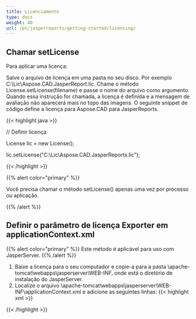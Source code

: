 ```yaml
---
title: Licenciamento
type: docs
weight: 40
url: /pt/jasperreports/getting-started/licensing/
---
```

## **Chamar setLicense**
Para aplicar uma licença:

Salve o arquivo de licença em uma pasta no seu disco. Por exemplo C:\Lic\Aspose.CAD.JasperReport.lic.
Chame o método License.setLicense(filename) e passe o nome do arquivo como argumento. Quando essa instrução for chamada, a licença é definida e a mensagem de avaliação não aparecerá mais no topo das imagens.
O seguinte snippet de código define a licença para Aspose.CAD para JasperReports.

{{< highlight java >}}

// Definir licença

License lic = new License();

lic.setLicense("C:\Lic\Aspose.CAD.JasperReports.lic");

{{< /highlight >}}

{{% alert color="primary" %}}

Você precisa chamar o método setLicense() apenas uma vez por processo ou aplicação.

{{% /alert %}}

## **Definir o parâmetro de licença Exporter em applicationContext.xml**
{{% alert color="primary" %}}
Este método é aplicável para uso com JasperServer.
{{% /alert %}}
1. Baixe a licença para o seu computador e copie-a para a pasta \apache-tomcat\webapps\jasperserver\WEB-INF, onde está o diretório de instalação do JasperServer.
2. Localize o arquivo \apache-tomcat\webapps\jasperserver\WEB-INF\applicationContext.xml e adicione as seguintes linhas:
{{< highlight xml >}}
<bean id="jpgExportParameters" class="com.aspose.cad.jasperreports.jpg.ASJpegExportParametersBean">
    <property name="license" value="C:\jasperserver-7.6\apache-tomcat\webapps\jasperserver\WEB-INFAspose.CAD.JasperReports.lic"/>
</bean>
{{< /highlight >}}
